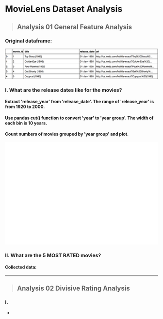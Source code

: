 
# MovieLens Dataset Analysis

> ## Analysis 01 General Feature Analysis

### Original dataframe:
![alt text](https://github.com/wenjin-cao/python_spring17/blob/master/final/pics/movies01.png 'movies')

###  I. What are the release dates like for the movies?

#### Extract 'release_year' from 'release_date'. The range of 'release_year' is from 1920 to 2000.
#### Use pandas cut() function to convert 'year' to 'year group'. The width of each bin is 10 years.
#### Count numbers of movies grouped by 'year group' and plot.
![alt text](https://github.com/wenjin-cao/python_spring17/blob/master/final/pics/0101MovieDistributionInYears.png 'MovieDistributionInYears')

###  II. What are the 5 MOST RATED movies?

#### Collected data:


---

> ## Analysis 02 Divisive Rating Analysis

### I.


- 
